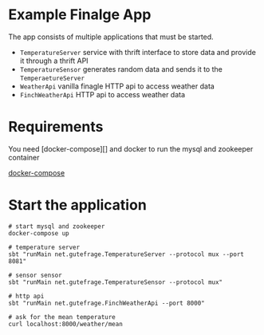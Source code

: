 # Example Finalge App

The app consists of multiple applications that must be started.

- `TemperatureServer` service with thrift interface to store data and
provide it through a thrift API
- `TemperatureSensor` generates random data and sends it to the
`TemperaetureServer`
- `WeatherApi` vanilla finagle HTTP api to access weather data
- `FinchWeatherApi` HTTP api to access weather data

# Requirements

You need [docker-compose][] and docker to run the mysql and zookeeper
container

[docker-compose](https://docs.docker.com/compose/install/)

# Start the application

```
# start mysql and zookeeper
docker-compose up

# temperature server
sbt "runMain net.gutefrage.TemperatureServer --protocol mux --port 8081"

# sensor sensor
sbt "runMain net.gutefrage.TemperatureSensor --protocol mux"

# http api
sbt "runMain net.gutefrage.FinchWeatherApi --port 8000"

# ask for the mean temperature
curl localhost:8000/weather/mean
```
